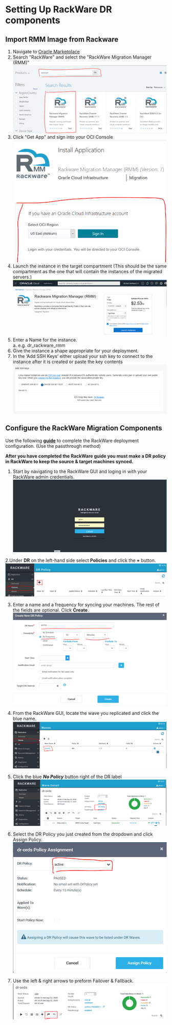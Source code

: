# Setting Up RackWare DR components
## Import RMM Image from Rackware
1.	Navigate to <a href="https://cloudmarketplace.oracle.com/marketplace/en_US/homePage.jspx" target="_blank">Oracle Marketplace</a>
2.	Search "RackWare" and select the "RackWare Migration Manager (RMM)"
![](./images/rmm-market.PNG)
3.	Click "Get App" and sign into your OCI Console
![](./images/oci-sign.PNG)
4.	Launch the instance in the target compartment (This should be the same compartment as the one that will contain the instances of the migrated servers.)
![](./images/launch.png)
5.	Enter a Name for the instance.\
    a.	e.g. dr_rackware_rmm
6.	Give the instance a shape appropriate for your deployment.
7.   In the ‘Add SSH Keys’ either upload your ssh key to connect to the instance after it is created or paste the key contents
    ![](./images/add-ssh-keys.png)

## Configure the RackWare Migration Components
Use the following **[guide](https://www.rackwareinc.com/rackware-rmm-oracle-marketplace-dr-march-2020)** to complete the RackWare deployment configuration. (Use the passthrough method)

**After you have completed the RackWare guide you must make a DR policy in RackWare to keep the source & target machines synced.**
1. Start by navigating to the RackWare GUI and loging in with your RackWare admin credentials.
![](./images/gui.PNG)  

2.Under **DR** on the left-hand side select **Policies** and click the **+** button.
![](./images/dr-pol.PNG)

3. Enter a name and a frequency for syncing your machines. The rest of the fields are optional. Click **Create**.
![](./images/active.PNG)

4. From the RackWare GUI, locate the wave you replicated and click the blue name.
![](./images/rack-wave.PNG)

5. Click the blue ***No Policy*** button right of the DR label
![](./images/no-pol.PNG)

6. Select the DR Policy you just created from the dropdown and click Assign Policy.
![](./images/assign.PNG)

7. Use the left & right arrows to preform Failover & Fallback.
![](./images/failfall.PNG)  
